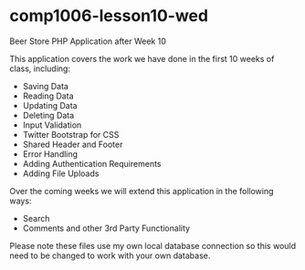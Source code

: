 # comp1006-lesson10-wed
Beer Store PHP Application after Week 10

This application covers the work we have done in the first 10 weeks of class, including:

- Saving Data
- Reading Data
- Updating Data
- Deleting Data
- Input Validation
- Twitter Bootstrap for CSS
- Shared Header and Footer
- Error Handling
- Adding Authentication Requirements
- Adding File Uploads

Over the coming weeks we will extend this application in the following ways:

- Search
- Comments and other 3rd Party Functionality

Please note these files use my own local database connection so this would need to be changed to work with your own database.
